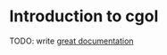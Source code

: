 # Introduction to cgol

TODO: write [great documentation](http://jacobian.org/writing/great-documentation/what-to-write/)
